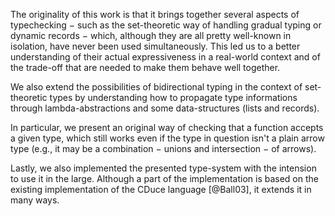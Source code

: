 The originality of this work is that it brings together several aspects of
typechecking − such as the set-theoretic way of handling gradual typing or
dynamic records − which, although they are all pretty well-known in isolation,
have never been used simultaneously.
This led us to a better understanding of their actual expressiveness in a
real-world context and of the trade-off that are needed to make them behave
well together.

We also extend the possibilities of bidirectional typing in the context of
set-theoretic types by understanding how to propagate type informations through
lambda-abstractions and some data-structures (lists and records).
<!-- XXX: No really nice.
  ''
  We also extend the expressiveness of set-theoretic based type-systems thanks
  to the elaboration of a bidirectional type-system
  '' ?
-->
In particular, we present an original way of checking that a function accepts a
given type, which still works even if the type in question isn't a plain arrow
type (e.g., it may be a combination − unions and intersection − of arrows).

Lastly, we also implemented the presented type-system with the intension to
use it in the large.
Although a part of the implementation is based on the existing implementation
of the CDuce language [@Ball03], it extends it in many ways.
